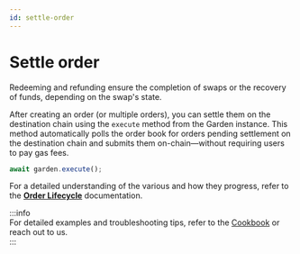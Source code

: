 ```yaml
---
id: settle-order
---
```


# Settle order

Redeeming and refunding ensure the completion of swaps or the recovery of funds, depending on the swap's state.  

After creating an order (or multiple orders), you can settle them on the destination chain using the `execute` method from the Garden instance. This method automatically polls the order book for orders pending settlement on the destination chain and submits them on-chain—without requiring users to pay gas fees.  

```typescript
await garden.execute();
```

For a detailed understanding of the various and how they progress, refer to the [**Order Lifecycle**](../../core/OrderLifecycle.md) documentation.

:::info  
For detailed examples and troubleshooting tips, refer to the [Cookbook](../cookbook/Cookbook.md) or reach out to us.  
:::
